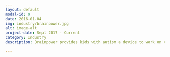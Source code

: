 ```yaml
---
layout: default
modal-id: 9
date: 2016-01-04
img: industry/brainpower.jpg
alt: image-alt
project-date: Sept 2017 - Current
category: Industry
description: Brainpower provides kids with autism a device to work on calmness, skills such as eye contact, and understanding emotions. I worked on creating games that merged computer vision with mobile development, as well as basic infrastructure.

---
```

